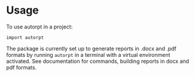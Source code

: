 # Usage

To use autorpt in a project:

```
import autorpt
```

The package is currently set up to generate reports in .docx and .pdf formats by running `autorpt` in a terminal with a virtual environment activated. See documentation for commands, building reports in docx and pdf formats.